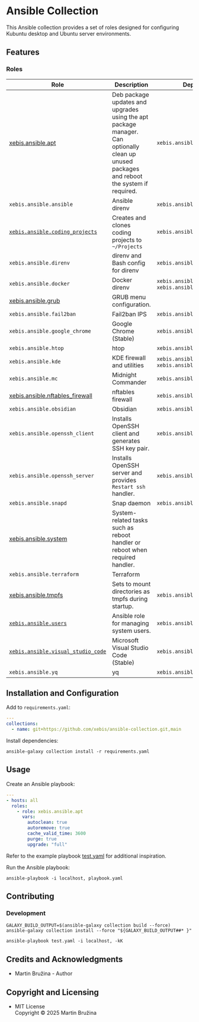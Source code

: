 # Ansible Collection

This Ansible collection provides a set of roles designed for configuring Kubuntu desktop and Ubuntu server environments.

## Features

### Roles

| Role                                                                     | Description                                                                                                                                | Dependencies                                           |
| ------------------------------------------------------------------------ | ------------------------------------------------------------------------------------------------------------------------------------------ | ------------------------------------------------------ |
| [xebis.ansible.apt](roles/apt/README.md)                                 | Deb package updates and upgrades using the apt package manager. Can optionally clean up unused packages and reboot the system if required. | `xebis.ansible.system`                                 |
| `xebis.ansible.ansible`                                                  | Ansible direnv                                                                                                                             | `xebis.ansible.apt`                                    |
| [`xebis.ansible.coding_projects`](roles/coding_projects/README.md)       | Creates and clones coding projects to `~/Projects`                                                                                         | `xebis.ansible.apt`                                    |
| `xebis.ansible.direnv`                                                   | direnv and Bash config for direnv                                                                                                          | `xebis.ansible.apt`                                    |
| `xebis.ansible.docker`                                                   | Docker direnv                                                                                                                              | `xebis.ansible.apt`, `xebis.ansible.nftables_firewall` |
| [xebis.ansible.grub](roles/grub/README.md)                               | GRUB menu configuration.                                                                                                                   |                                                        |
| `xebis.ansible.fail2ban`                                                 | Fail2ban IPS                                                                                                                               | `xebis.ansible.apt`                                    |
| `xebis.ansible.google_chrome`                                            | Google Chrome (Stable)                                                                                                                     | `xebis.ansible.apt`                                    |
| `xebis.ansible.htop`                                                     | htop                                                                                                                                       | `xebis.ansible.apt`                                    |
| `xebis.ansible.kde`                                                      | KDE firewall and utilities                                                                                                                 | `xebis.ansible.apt`, `xebis.ansible.nftables_firewall` |
| `xebis.ansible.mc`                                                       | Midnight Commander                                                                                                                         | `xebis.ansible.apt`                                    |
| [xebis.ansible.nftables_firewall](roles/nftables_firewall/README.md)     | nftables firewall                                                                                                                          | `xebis.ansible.apt`                                    |
| `xebis.ansible.obsidian`                                                 | Obsidian                                                                                                                                   | `xebis.ansible.snapd`                                  |
| `xebis.ansible.openssh_client`                                           | Installs OpenSSH client and generates SSH key pair.                                                                                        | `xebis.ansible.apt`                                    |
| `xebis.ansible.openssh_server`                                           | Installs OpenSSH server and provides `Restart ssh` handler.                                                                                | `xebis.ansible.apt`                                    |
| `xebis.ansible.snapd`                                                    | Snap daemon                                                                                                                                | `xebis.ansible.apt`                                    |
| [xebis.ansible.system](roles/system/README.md)                           | System-related tasks such as reboot handler or reboot when required handler.                                                               |                                                        |
| `xebis.ansible.terraform`                                                | Terraform                                                                                                                                  |                                                        |
| [xebis.ansible.tmpfs](roles/tmpfs/README.md)                             | Sets to mount directories as tmpfs during startup.                                                                                         | `xebis.ansible.system`                                 |
| [`xebis.ansible.users`](roles/users/README.md)                           | Ansible role for managing system users.                                                                                                    | `xebis.ansible.openssh_server`                         |
| [`xebis.ansible.visual_studio_code`](roles/visual_studio_code/README.md) | Microsoft Visual Studio Code (Stable)                                                                                                      | `xebis.ansible.apt`                                    |
| `xebis.ansible.yq`                                                       | yq                                                                                                                                         | `xebis.ansible.apt`                                    |

## Installation and Configuration

Add to `requirements.yaml`:

```yaml
---
collections:
  - name: git+https://github.com/xebis/ansible-collection.git,main
```

Install dependencies:

```shell
ansible-galaxy collection install -r requirements.yaml
```

## Usage

Create an Ansible playbook:

```yaml
---
- hosts: all
  roles:
    - role: xebis.ansible.apt
      vars:
        autoclean: true
        autoremove: true
        cache_valid_time: 3600
        purge: true
        upgrade: "full"
```

Refer to the example playbook [test.yaml](test.yaml) for additional inspiration.

Run the Ansible playbook:

```shell
ansible-playbook -i localhost, playbook.yaml
```

## Contributing

### Development

```shell
GALAXY_BUILD_OUTPUT=$(ansible-galaxy collection build --force)
ansible-galaxy collection install --force "${GALAXY_BUILD_OUTPUT##* }"

ansible-playbook test.yaml -i localhost, -kK
```

## Credits and Acknowledgments

- Martin Bružina - Author

## Copyright and Licensing

- MIT License  
  Copyright © 2025 Martin Bružina
